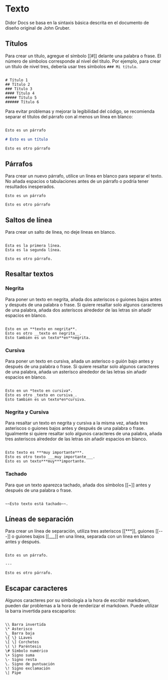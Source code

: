 # Texto

Didor Docs se basa en la sintaxis básica descrita en el documento de diseño original de John Gruber.

## Títulos

Para crear un título, agregue el símbolo [[#]] delante una palabra o frase. El número de símbolos corresponde al nivel del título. Por ejemplo, para crear un título de nivel tres, debería usar tres símbolos `### Mi título`.

```demoCode[markdown]

# Título 1
## Título 2
### Título 3
#### Título 4
##### Título 5
###### Título 6

```

Para evitar problemas y mejorar la legibilidad del código, se recomienda separar el títulos del párrafo con al menos un línea en blanco:

```markdown

Esto es un párrafo

# Esto es un título

Esto es otro párrafo

```

## Párrafos

Para crear un nuevo párrafo, utilice un línea en blanco para separar el texto. No añada espacios o tabulaciones antes de un párrafo o podría tener resultados inesperados.


```demoCode[markdown]
Esto es un párrafo

Esto es otro párrafo
```

## Saltos de línea

Para crear un salto de línea, no deje líneas en blanco.

```demoCode[markdown]

Esta es la primera línea.
Esta es la segunda línea.

Esto es otro párrafo.

```

## Resaltar textos

### Negrita

Para poner un texto en negrita, añada dos asteriscos o guiones bajos antes y después de una palabra o frase. Si quiere resaltar solo algunos caracteres de una palabra, añada dos asteríscos alrededor de las letras sin añadir espacios en blanco.

```demoCode[markdown]

Esto en un **texto en negrita**.
Esto es otro __texto en negrita__.
Esto también es un texto**en**negrita.

```

### Cursiva

Para poner un texto en cursiva, añada un asterisco o guión bajo antes y después de una palabra o frase. Si quiere resaltar solo algunos caracteres de una palabra, añada un asterísco alrededor de las letras sin añadir espacios en blanco.

```demoCode[markdown]

Esto en un *texto en cursiva*.
Esto es otro _texto en cursiva_.
Esto también es un texto*en*cursiva.

```

### Negrita y Cursiva

Para resaltar un texto en negrita y cursiva a la misma vez, añada tres asteriscos o guiones bajos antes y después de una palabra o frase. Igualmente si quiere resaltar solo algunos caracteres de una palabra, añada tres asteriscos alrededor de las letras sin añadir espacios en blanco.

```demoCode[markdown]

Esto texto es ***muy importante***.
Esto es otro texto ___muy importante___.
Esto es un texto***muy***importante.

```

### Tachado

Para que un texto aparezca tachado, añada dos símbolos [[~]] antes y después de una palabra o frase.

```demoCode[markdown]

~~Esto texto está tachado~~.

```


## Líneas de separación

Para crear un línea de separación, utiliza tres asteriscos [[***]], guiones [[---]] o guiones bajos [[___]] en una línea, separada con un línea en blanco antes y después.

```demoCode[markdown]

Esto es un párrafo.

---

Esto es otro párrafo.

```


## Escapar caracteres

Algunos caracteres por su simbología a la hora de escribir markdown, pueden dar problemas a la hora de renderizar el markdown. Puede utilizar la barra invertida para escaparlos:

```demoCode[markdown]

\\ Barra invertida
\* Asterisco
\_ Barra baja
\{ \} LLaves
\[ \] Corchetes
\( \) Paréntesis
\# Símbolo numérico
\+ Signo suma
\- Signo resta
\. Signo de puntuación
\! Signo exclamación
\| Pipe

```
